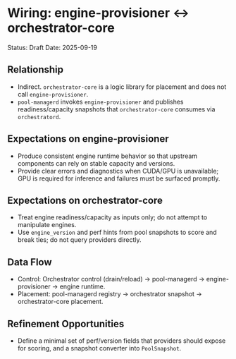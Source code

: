 # Wiring: engine-provisioner ↔ orchestrator-core

Status: Draft
Date: 2025-09-19

## Relationship
- Indirect. `orchestrator-core` is a logic library for placement and does not call `engine-provisioner`.
- `pool-managerd` invokes `engine-provisioner` and publishes readiness/capacity snapshots that `orchestrator-core` consumes via `orchestratord`.

## Expectations on engine-provisioner
- Produce consistent engine runtime behavior so that upstream components can rely on stable capacity and versions.
- Provide clear errors and diagnostics when CUDA/GPU is unavailable; GPU is required for inference and failures must be surfaced promptly.

## Expectations on orchestrator-core
- Treat engine readiness/capacity as inputs only; do not attempt to manipulate engines.
- Use `engine_version` and perf hints from pool snapshots to score and break ties; do not query providers directly.

## Data Flow
- Control: Orchestrator control (drain/reload) → pool-managerd → engine-provisioner → engine runtime.
- Placement: pool-managerd registry → orchestrator snapshot → orchestrator-core placement.

## Refinement Opportunities
- Define a minimal set of perf/version fields that providers should expose for scoring, and a snapshot converter into `PoolSnapshot`.
